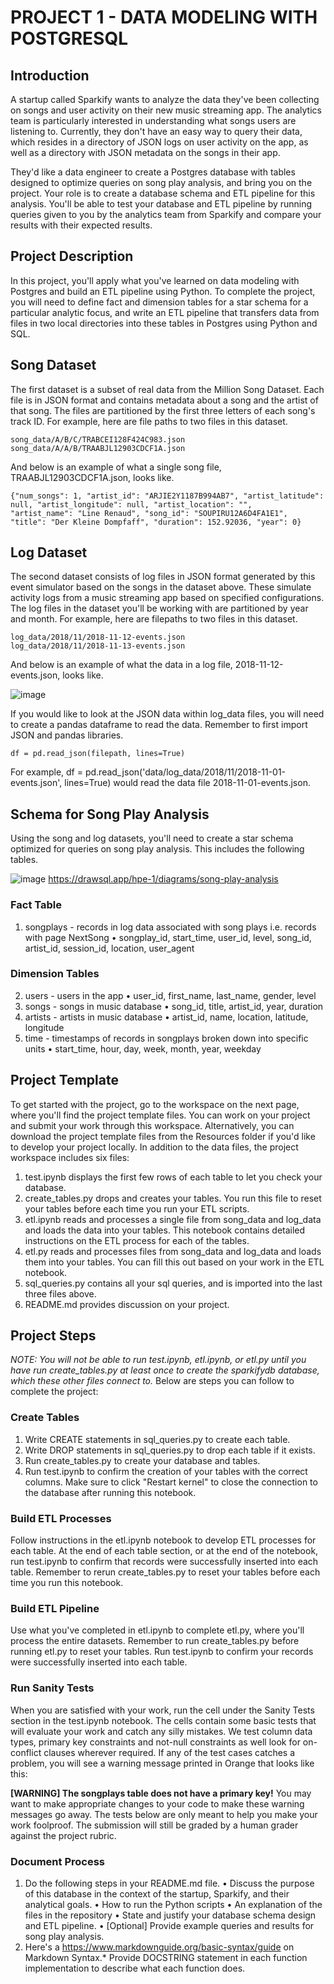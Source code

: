 # PROJECT 1 - DATA MODELING WITH POSTGRESQL 

## Introduction
A startup called Sparkify wants to analyze the data they've been collecting on songs and user activity on their new music streaming app. The analytics team is particularly interested in understanding what songs users are listening to. Currently, they don't have an easy way to query their data, which resides in a directory of JSON logs on user activity on the app, as well as a directory with JSON metadata on the songs in their app.

They'd like a data engineer to create a Postgres database with tables designed to optimize queries on song play analysis, and bring you on the project. Your role is to create a database schema and ETL pipeline for this analysis. You'll be able to test your database and ETL pipeline by running queries given to you by the analytics team from Sparkify and compare your results with their expected results.

## Project Description
In this project, you'll apply what you've learned on data modeling with Postgres and build an ETL pipeline using Python. To complete the project, you will need to define fact and dimension tables for a star schema for a particular analytic focus, and write an ETL pipeline that transfers data from files in two local directories into these tables in Postgres using Python and SQL.

## Song Dataset
The first dataset is a subset of real data from the Million Song Dataset. Each file is in JSON format and contains metadata about a song and the artist of that song. The files are partitioned by the first three letters of each song's track ID. For example, here are file paths to two files in this dataset.
```
song_data/A/B/C/TRABCEI128F424C983.json
song_data/A/A/B/TRAABJL12903CDCF1A.json
```
And below is an example of what a single song file, TRAABJL12903CDCF1A.json, looks like.
```
{"num_songs": 1, "artist_id": "ARJIE2Y1187B994AB7", "artist_latitude": null, "artist_longitude": null, "artist_location": "", 
"artist_name": "Line Renaud", "song_id": "SOUPIRU12A6D4FA1E1", "title": "Der Kleine Dompfaff", "duration": 152.92036, "year": 0}
```

## Log Dataset
The second dataset consists of log files in JSON format generated by this event simulator based on the songs in the dataset above. These simulate activity logs from a music streaming app based on specified configurations.
The log files in the dataset you'll be working with are partitioned by year and month. For example, here are filepaths to two files in this dataset.
```
log_data/2018/11/2018-11-12-events.json
log_data/2018/11/2018-11-13-events.json
```
And below is an example of what the data in a log file, 2018-11-12-events.json, looks like.

![image](https://user-images.githubusercontent.com/70199241/172784478-a2c568d5-640e-48a2-911e-d0fc41c2b517.png)

If you would like to look at the JSON data within log_data files, you will need to create a pandas dataframe to read the data. Remember to first import JSON and pandas libraries.
```
df = pd.read_json(filepath, lines=True)
```
For example, df = pd.read_json('data/log_data/2018/11/2018-11-01-events.json', lines=True) would read the data file 2018-11-01-events.json.

## Schema for Song Play Analysis
Using the song and log datasets, you'll need to create a star schema optimized for queries on song play analysis. This includes the following tables.

![image](https://user-images.githubusercontent.com/70199241/172801755-638918e0-ed5a-4607-80d4-08a2c0cb3d72.png)
https://drawsql.app/hpe-1/diagrams/song-play-analysis

### Fact Table
1. songplays - records in log data associated with song plays i.e. records with page NextSong
  • songplay_id, start_time, user_id, level, song_id, artist_id, session_id, location, user_agent
### Dimension Tables
2. users - users in the app
  • user_id, first_name, last_name, gender, level
3. songs - songs in music database
  • song_id, title, artist_id, year, duration
4. artists - artists in music database
  • artist_id, name, location, latitude, longitude
5. time - timestamps of records in songplays broken down into specific units
  • start_time, hour, day, week, month, year, weekday
  
## Project Template
To get started with the project, go to the workspace on the next page, where you'll find the project template files. You can work on your project and submit your work through this workspace. 
Alternatively, you can download the project template files from the Resources folder if you'd like to develop your project locally.
In addition to the data files, the project workspace includes six files:
1. test.ipynb displays the first few rows of each table to let you check your database.
2. create_tables.py drops and creates your tables. You run this file to reset your tables before each time you run your ETL scripts.
3. etl.ipynb reads and processes a single file from song_data and log_data and loads the data into your tables. This notebook contains detailed instructions on the ETL process for each of the tables.
4. etl.py reads and processes files from song_data and log_data and loads them into your tables. You can fill this out based on your work in the ETL notebook.
5. sql_queries.py contains all your sql queries, and is imported into the last three files above.
6. README.md provides discussion on your project.

## Project Steps
*NOTE: You will not be able to run test.ipynb, etl.ipynb, or etl.py until you have run create_tables.py at least once to create the sparkifydb database, which these other files connect to.*
Below are steps you can follow to complete the project:

### Create Tables
1. Write CREATE statements in sql_queries.py to create each table.
2. Write DROP statements in sql_queries.py to drop each table if it exists.
3. Run create_tables.py to create your database and tables.
4. Run test.ipynb to confirm the creation of your tables with the correct columns. Make sure to click "Restart kernel" to close the connection to the database after running this notebook.

### Build ETL Processes
Follow instructions in the etl.ipynb notebook to develop ETL processes for each table. At the end of each table section, or at the end of the notebook, run test.ipynb to confirm that records were successfully inserted into each table. Remember to rerun create_tables.py to reset your tables before each time you run this notebook.

### Build ETL Pipeline
Use what you've completed in etl.ipynb to complete etl.py, where you'll process the entire datasets. Remember to run create_tables.py before running etl.py to reset your tables. Run test.ipynb to confirm your records were successfully inserted into each table.

### Run Sanity Tests
When you are satisfied with your work, run the cell under the Sanity Tests section in the test.ipynb notebook. The cells contain some basic tests that will evaluate your work and catch any silly mistakes. We test column data types, primary key constraints and not-null constraints as well look for on-conflict clauses wherever required. If any of the test cases catches a problem, you will see a warning message printed in Orange that looks like this:

**[WARNING] The songplays table does not have a primary key!**
You may want to make appropriate changes to your code to make these warning messages go away. The tests below are only meant to help you make your work foolproof. The submission will still be graded by a human grader against the project rubric.

### Document Process
1. Do the following steps in your README.md file.
• Discuss the purpose of this database in the context of the startup, Sparkify, and their analytical goals.
• How to run the Python scripts
• An explanation of the files in the repository
• State and justify your database schema design and ETL pipeline.
• [Optional] Provide example queries and results for song play analysis.
2. Here's a  https://www.markdownguide.org/basic-syntax/guide on Markdown Syntax.*
Provide DOCSTRING statement in each function implementation to describe what each function does.
